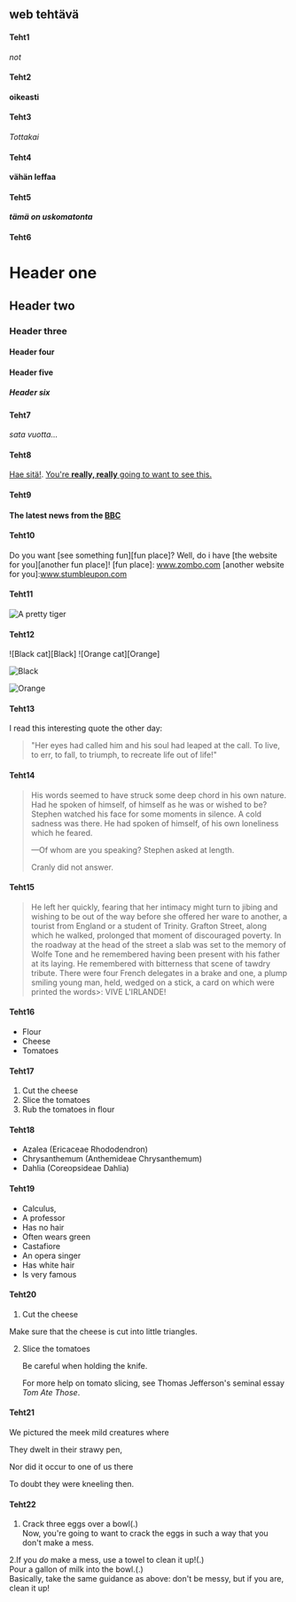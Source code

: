## <Aleksi Saarimaa> web tehtävä

#### Teht1
_not_

#### Teht2
**oikeasti**

#### Teht3
_Tottakai_

#### Teht4
**vähän leffaa**

#### Teht5
**_tämä on uskomatonta_**

#### Teht6
# Header one
## Header two
### Header three
#### Header four
#### Header five
##### Header six

#### Teht7
_sata vuotta..._

#### Teht8
 [Hae sitä!](www.google.com).
 [You're **really, really** going to want to see this.](www.dailykitten.com )

#### Teht9
#### The latest news from the [BBC](www.bbc.com/news)

#### Teht10
  Do you want [see something fun][fun place]?
Well, do i have [the website for you][another fun place]!
[fun place]: www.zombo.com 
[another website for you]:www.stumbleupon.com

#### Teht11
![A pretty tiger](https://upload.wikimedia.org/wikipedia/commons/5/56/Tiger.50.jpg)

#### Teht12
![Black cat][Black]
![Orange cat][Orange]

![Black](https://upload.wikimedia.org/wikipedia/commons/a/a3/81_INF_DIV_SSI.jpg)

![Orange](http://icons.iconarchive.com/icons/google/noto-emoji-animals-nature/256/22221-cat-icon.png)

#### Teht13
I read this interesting quote the other day:
>"Her eyes had called him and his soul had leaped at the call. To live, to err, to fall, to triumph, to recreate life out of life!"

#### Teht14
> His words seemed to have struck some deep chord in his own nature. Had he spoken
of himself, of himself as he was or wished to be? Stephen watched his face for some
moments in silence. A cold sadness was there. He had spoken of himself, of his own
loneliness which he feared.
>
> —Of whom are you speaking? Stephen asked at length.
>
> Cranly did not answer.

#### Teht15
>He left her quickly, fearing that her intimacy might turn to jibing and wishing to be out of the way before she offered her ware to another, a tourist from England or a student of Trinity. Grafton Street, along which he walked, prolonged that moment of discouraged poverty. In the roadway at the head of the street a slab was set to the memory of Wolfe Tone and he remembered having been present with his father at its laying. He remembered with bitterness that scene of tawdry tribute. There were four French delegates in a brake and one, a plump smiling young man, held, wedged on a stick, a card on which were printed the words>: VIVE L'IRLANDE!

#### Teht16
* Flour
* Cheese
* Tomatoes

#### Teht17
1. Cut the cheese
2. Slice the tomatoes
3. Rub the tomatoes in flour

#### Teht18
* Azalea (Ericaceae Rhododendron)
* Chrysanthemum (Anthemideae Chrysanthemum)
* Dahlia (Coreopsideae Dahlia)

#### Teht19
* Calculus,
 * A professor
 * Has no hair
 * Often wears green
* Castafiore 
 * An opera singer 
 * Has white hair
 * Is very famous

#### Teht20
 1. Cut the cheese
  
 Make sure that the cheese is cut into little triangles.

2. Slice the tomatoes
  
    Be careful when holding the knife.
  
     For more help on tomato slicing, see Thomas Jefferson's seminal essay _Tom Ate Those_.

#### Teht21
We pictured the meek mild creatures where

They dwelt in their strawy pen,

Nor did it occur to one of us there

To doubt they were kneeling then.

#### Teht22
1. Crack three eggs over a bowl(.)  
 Now, you're going to want to crack the eggs in such a way that you don't make a mess.

2.If you _do_ make a mess, use a towel to clean it up!(.)  
  Pour a gallon of milk into the bowl.(.)  
Basically, take the same guidance as above: don't be messy, but if you are, clean it up!














